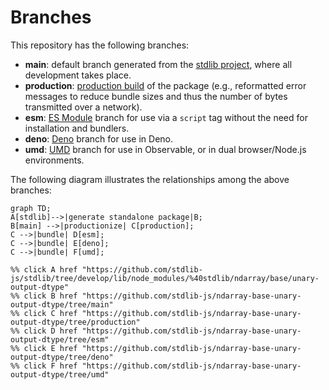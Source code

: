 <!--

@license Apache-2.0

Copyright (c) 2022 The Stdlib Authors.

Licensed under the Apache License, Version 2.0 (the "License");
you may not use this file except in compliance with the License.
You may obtain a copy of the License at

    http://www.apache.org/licenses/LICENSE-2.0

Unless required by applicable law or agreed to in writing, software
distributed under the License is distributed on an "AS IS" BASIS,
WITHOUT WARRANTIES OR CONDITIONS OF ANY KIND, either express or implied.
See the License for the specific language governing permissions and
limitations under the License.

-->

# Branches

This repository has the following branches:

-   **main**: default branch generated from the [stdlib project][stdlib-url], where all development takes place.
-   **production**: [production build][production-url] of the package (e.g., reformatted error messages to reduce bundle sizes and thus the number of bytes transmitted over a network).
-   **esm**: [ES Module][esm-url] branch for use via a `script` tag without the need for installation and bundlers.
-   **deno**: [Deno][deno-url] branch for use in Deno.
-   **umd**: [UMD][umd-url] branch for use in Observable, or in dual browser/Node.js environments.

The following diagram illustrates the relationships among the above branches:

```mermaid
graph TD;
A[stdlib]-->|generate standalone package|B;
B[main] -->|productionize| C[production];
C -->|bundle| D[esm];
C -->|bundle| E[deno];
C -->|bundle| F[umd];

%% click A href "https://github.com/stdlib-js/stdlib/tree/develop/lib/node_modules/%40stdlib/ndarray/base/unary-output-dtype"
%% click B href "https://github.com/stdlib-js/ndarray-base-unary-output-dtype/tree/main"
%% click C href "https://github.com/stdlib-js/ndarray-base-unary-output-dtype/tree/production"
%% click D href "https://github.com/stdlib-js/ndarray-base-unary-output-dtype/tree/esm"
%% click E href "https://github.com/stdlib-js/ndarray-base-unary-output-dtype/tree/deno"
%% click F href "https://github.com/stdlib-js/ndarray-base-unary-output-dtype/tree/umd"
```

[stdlib-url]: https://github.com/stdlib-js/stdlib/tree/develop/lib/node_modules/%40stdlib/ndarray/base/unary-output-dtype
[production-url]: https://github.com/stdlib-js/ndarray-base-unary-output-dtype/tree/production
[deno-url]: https://github.com/stdlib-js/ndarray-base-unary-output-dtype/tree/deno
[umd-url]: https://github.com/stdlib-js/ndarray-base-unary-output-dtype/tree/umd
[esm-url]: https://github.com/stdlib-js/ndarray-base-unary-output-dtype/tree/esm